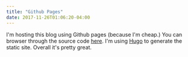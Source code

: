 ```yaml
---
title: "Github Pages"
date: 2017-11-26T01:06:20-04:00
---
```


I'm hosting this blog using Github pages (because I'm cheap.) You can browser through the source code [here](https://github.com/vectorhacker/victoramartinez.com). I'm using [Hugo](https://gohugo.io) to generate the static site. Overall it's pretty great.